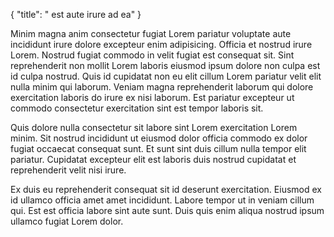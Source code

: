 {
  "title": " est aute irure ad ea"
}

Minim magna anim consectetur fugiat Lorem pariatur voluptate aute incididunt irure dolore excepteur enim adipisicing. Officia et nostrud irure Lorem. Nostrud fugiat commodo in velit fugiat est consequat sit. Sint reprehenderit non mollit Lorem laboris eiusmod ipsum dolore non culpa est id culpa nostrud. Quis id cupidatat non eu elit cillum Lorem pariatur velit elit nulla minim qui laborum. Veniam magna reprehenderit laborum qui dolore exercitation laboris do irure ex nisi laborum. Est pariatur excepteur ut commodo consectetur exercitation sint est tempor laboris sit.

Quis dolore nulla consectetur sit labore sint Lorem exercitation Lorem minim. Sit nostrud incididunt ut eiusmod dolor officia commodo ex dolor fugiat occaecat consequat sunt. Et sunt sint duis cillum nulla tempor elit pariatur. Cupidatat excepteur elit est laboris duis nostrud cupidatat et reprehenderit velit nisi irure.

Ex duis eu reprehenderit consequat sit id deserunt exercitation. Eiusmod ex id ullamco officia amet amet incididunt. Labore tempor ut in veniam cillum qui. Est est officia labore sint aute sunt. Duis quis enim aliqua nostrud ipsum ullamco fugiat Lorem dolor.